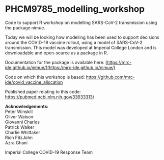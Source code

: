 # PHCM9785_modelling_workshop

Code to support R workshop on modelling SARS-CoV-2 transmission using the package nimue.

Today we will be looking how modelling has been used to support decisions around the COVID-19 vaccine rollout, using a model of SARS-CoV-2 transmission. This model was developed at Imperial College London and is downloadable and open-source as a package in R.

Documentation for the package is available here:
[https://mrc-ide.github.io/nimue/](https://mrc-ide.github.io/nimue/)

Code on which this workshop is based:
https://github.com/mrc-ide/covid_vaccine_allocation

Published paper relating to this code:
https://pubmed.ncbi.nlm.nih.gov/33933313/

**Acknowledgements:**  
Peter Winskill  
Oliver Watson  
Giovanni Charles  
Patrick Walker  
Charlie Whittaker  
Rich FitzJohn  
Azra Ghani  

Imperial College COVID-19 Response Team
